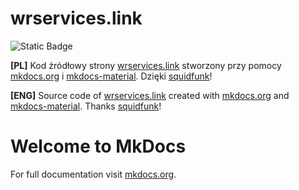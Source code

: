 # wrservices.link

![Static Badge](https://img.shields.io/badge/Discord_PL-White_Ravens-blue?logo=discord&labelColor=CACFD2)

**[PL]** Kod źródłowy strony [wrservices.link](wrservices.link) stworzony przy pomocy [mkdocs.org](https://www.mkdocs.org) i [mkdocs-material](https://github.com/squidfunk/mkdocs-material). Dzięki [squidfunk](https://github.com/squidfunk)!

**[ENG]** Source code of [wrservices.link](wrservices.link) created with [mkdocs.org](https://www.mkdocs.org) and [mkdocs-material](https://github.com/squidfunk/mkdocs-material). Thanks [squidfunk](https://github.com/squidfunk)!

# Welcome to MkDocs

For full documentation visit [mkdocs.org](https://www.mkdocs.org).